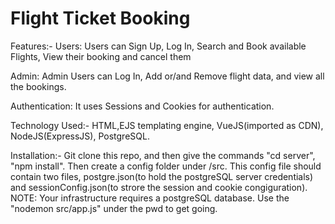 # Flight Ticket Booking


Features:-
Users:
Users can Sign Up, Log In, Search and Book available Flights, View their booking and cancel them

Admin:
Admin Users can Log In, Add or/and Remove flight data, and view all the bookings.

Authentication:
It uses Sessions and Cookies for authentication.

Technology Used:-
HTML,EJS templating engine, VueJS(imported as CDN), NodeJS(ExpressJS), PostgreSQL.

Installation:-
Git clone this repo, and then give the commands "cd server", "npm install". Then create a config folder under /src.
This config file should contain two files, postgre.json(to hold the postgreSQL server credentials) and 
sessionConfig.json(to strore the session and cookie congiguration). NOTE: Your infrastructure requires a postgreSQL database.
Use the "nodemon src/app.js" under the pwd to get going.








